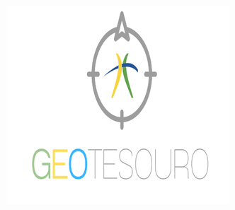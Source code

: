 <p align="center">
  <img width="900" height="450" src="https://github.com/pbizil/geotesouro/blob/main/imgs/2.png">
</p>
